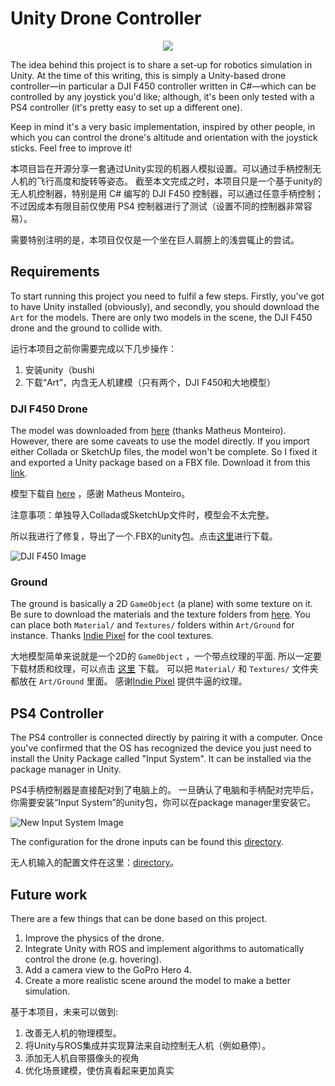 # Unity Drone Controller

<p align="center"><img src="images/dji.gif"/></p>

The idea behind this project is to share a set-up for robotics simulation in Unity. 
At the time of this writing, this is simply a Unity-based drone controller—in particular a DJI F450 controller written in C#—which can be controlled
by any joystick you'd like; although, it's been only tested with a PS4 controller (it's pretty easy to set up a different one).

Keep in mind it's a very basic implementation, inspired by other people, in which you can control the drone's altitude and orientation with the joystick sticks.
Feel free to improve it!

本项目旨在开源分享一套通过Unity实现的机器人模拟设置。可以通过手柄控制无人机的飞行高度和旋转等姿态。
截至本文完成之时，本项目只是一个基于unity的无人机控制器，特别是用 C# 编写的 DJI F450 控制器，可以通过任意手柄控制；
不过因成本有限目前仅使用 PS4 控制器进行了测试（设置不同的控制器非常容易）。

需要特别注明的是，本项目仅仅是一个坐在巨人肩膀上的浅尝辄止的尝试。

## Requirements

To start running this project you need to fulfil a few steps.
Firstly, you've got to have Unity installed (obviously), and secondly, you should download the `Art` for the models.
There are only two models in the scene, the DJI F450 drone and the ground to collide with.

运行本项目之前你需要完成以下几步操作：
1. 安装unity（bushi
2. 下载“Art”，内含无人机建模（只有两个，DJI F450和大地模型）

### DJI F450 Drone

The model was downloaded from [here][3DWarehouse DJI F450] (thanks Matheus Monteiro).
However, there are some caveats to use the model directly.
If you import either Collada or SketchUp files, the model won't be complete. 
So I fixed it and exported a Unity package based on a FBX file. Download it from this [link][F450 Unity package].

模型下载自 [here][3DWarehouse DJI F450] ，感谢 Matheus Monteiro。

注意事项：单独导入Collada或SketchUp文件时，模型会不太完整。

所以我进行了修复，导出了一个.FBX的unity包。点击[这里][F450 Unity package]进行下载。

![DJI F450 Image]

### Ground

The ground is basically a 2D `GameObject` (a plane) with some texture on it.
Be sure to download the materials and the texture folders from [here][Ground Material/Textures].
You can place both `Material/` and `Textures/` folders within `Art/Ground` for instance.
Thanks [Indie Pixel] for the cool textures.

大地模型简单来说就是一个2D的 `GameObject` ，一个带点纹理的平面.
所以一定要下载材质和纹理，可以点击 [这里][Ground Material/Textures] 下载。
可以把 `Material/` 和 `Textures/` 文件夹都放在 `Art/Ground` 里面。
感谢[Indie Pixel] 提供牛逼的纹理。

## PS4 Controller

The PS4 controller is connected directly by pairing it with a computer.
Once you've confirmed that the OS has recognized the device you just need to install the Unity Package called "Input System".
It can be installed via the package manager in Unity.

PS4手柄控制器是直接配对到了电脑上的。
一旦确认了电脑和手柄配对完毕后，你需要安装“Input System”的unity包，你可以在package manager里安装它。

![New Input System Image]

The configuration for the drone inputs can be found this [directory][Drone Inputs].

无人机输入的配置文件在这里：[directory][Drone Inputs]。

## Future work

There are a few things that can be done based on this project.

1. Improve the physics of the drone.
2. Integrate Unity with ROS and implement algorithms to automatically control the drone (e.g. hovering).
3. Add a camera view to the GoPro Hero 4.
4. Create a more realistic scene around the model to make a better simulation.

基于本项目，未来可以做到:
1. 改善无人机的物理模型。
2. 将Unity与ROS集成并实现算法来自动控制无人机（例如悬停）。
3. 添加无人机自带摄像头的视角
4. 优化场景建模，使仿真看起来更加真实

<!-- Images -->
[DJI F450 Image]: images/dji-f450.png
[New Input System Image]: images/new-input-system.png

<!-- Internal links -->
[Drone Inputs]: drone_controller/Assets/F450_Controller/Input/F450_Inputs.inputactions

<!-- External links -->
[Indie Pixel]: https://www.youtube.com/channel/UC7P6olyswpgJlElZA6RXUNQ
[F450 Unity package]: bit.ly/3qasto4
[Ground Material/Textures]: https://bit.ly/2ImVLyU
[3DWarehouse DJI F450]: https://3dwarehouse.sketchup.com/model/c69f18fa-06b0-4074-bdf5-e383c0772c44/DJI-F450-Quadcopter
